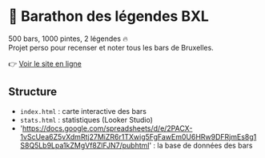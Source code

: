 # 🍺 Barathon des légendes BXL

500 bars, 1000 pintes, 2 légendes 🔥  
Projet perso pour recenser et noter tous les bars de Bruxelles.

👉 [Voir le site en ligne](https://grandaro68.github.io/barathon-bxl/)

## Structure
- `index.html` : carte interactive des bars
- `stats.html` : statistiques (Looker Studio)
- 'https://docs.google.com/spreadsheets/d/e/2PACX-1vScUea6Z5vXdmRtj27MiZR6r1TXwig5FgFawEm0U6HRw9DFRjmEs8g1S8Q5Lb9Lpa1kZMgVf8ZlFJN7/pubhtml' : la base de données des bars
